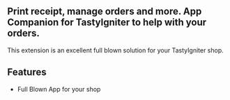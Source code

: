 ## Print receipt, manage orders and more. App Companion for TastyIgniter to help with your orders. 
This extension is an excellent full blown solution for your TastyIgniter shop. 


## Features
* Full Blown App for your shop